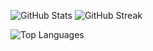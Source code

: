 <!--
**MageziArthur/MageziArthur** is a ✨ _special_ ✨ repository because its `README.md` (this file) appears on your GitHub profile.
-->

![GitHub Stats](https://github-readme-stats.vercel.app/api?username=MageziArthur&show_icons=true&?color=dark) ![GitHub Streak](https://github-readme-streak-stats.herokuapp.com/?user=MageziArthur)

![Top Languages](https://github-readme-stats.vercel.app/api/top-langs/?username=MageziArthur) 



